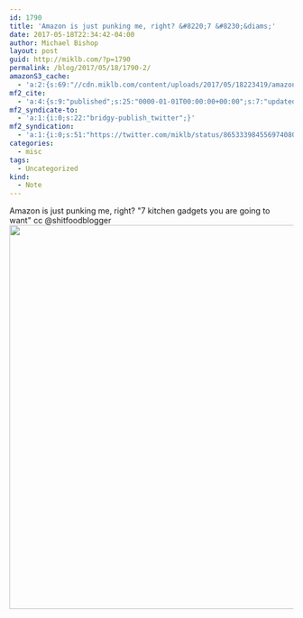 ```yaml
---
id: 1790
title: 'Amazon is just punking me, right? &#8220;7 &#8230;&diams;'
date: 2017-05-18T22:34:42-04:00
author: Michael Bishop
layout: post
guid: http://miklb.com/?p=1790
permalink: /blog/2017/05/18/1790-2/
amazonS3_cache:
  - 'a:2:{s:69:"//cdn.miklb.com/content/uploads/2017/05/18223419/amazon_favorites.png";i:1791;s:56:"//miklb.com/content/uploads/2017/05/amazon_favorites.png";i:1791;}'
mf2_cite:
  - 'a:4:{s:9:"published";s:25:"0000-01-01T00:00:00+00:00";s:7:"updated";s:25:"0000-01-01T00:00:00+00:00";s:8:"category";a:1:{i:0;s:0:"";}s:6:"author";a:0:{}}'
mf2_syndicate-to:
  - 'a:1:{i:0;s:22:"bridgy-publish_twitter";}'
mf2_syndication:
  - 'a:1:{i:0;s:51:"https://twitter.com/miklb/status/865333984556974080";}'
categories:
  - misc
tags:
  - Uncategorized
kind:
  - Note
---
```

Amazon is just punking me, right? "7 kitchen gadgets you are going to want" cc @shitfoodblogger <img src="http://miklb.com/content/uploads/2017/05/amazon_favorites.png" alt="" width="682" height="682" class="u-photo alignnone size-full wp-image-1791" />